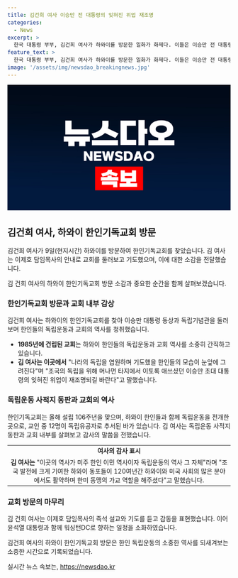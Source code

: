 ```yaml
---
title: 김건희 여사 이승만 전 대통령의 잊혀진 위업 재조명
categories:
  - News
excerpt: >
  한국 대통령 부부, 김건희 여사가 하와이를 방문한 일화가 화제다. 이들은 이승만 전 대통령이 설립한 한인기독교회를 찾아 독립운동 역사를 청취하고, 교회 내부와 전시관을 둘러보며 독립운동가들을 추모했다. 국가보훈부가 독립운동 사적지 동판을 설치한 곳으로, 국내외에서 관심을 받는 곳이다. 이어 윤 대통령은 나토 정상회의를 위해 워싱턴으로 향했다. 미국 방문을 통해 윤 대통령의 국제사회에서의 역할에 주목할 필요가 있다.
feature_text: >
  한국 대통령 부부, 김건희 여사가 하와이를 방문한 일화가 화제다. 이들은 이승만 전 대통령이 설립한 한인기독교회를 찾아 독립운동 역사를 청취하고, 교회 내부와 전시관을 둘러보며 독립운동가들을 추모했다. 국가보훈부가 독립운동 사적지 동판을 설치한 곳으로, 국내외에서 관심을 받는 곳이다. 이어 윤 대통령은 나토 정상회의를 위해 워싱턴으로 향했다. 미국 방문을 통해 윤 대통령의 국제사회에서의 역할에 주목할 필요가 있다.
image: '/assets/img/newsdao_breakingnews.jpg'
---
```


<p><img src="/assets/img/newsdao_breakingnews.jpg" alt="implanttips 속보" /></p>

<h2 data-ke-size="size26">김건희 여사, 하와이 한인기독교회 방문</h2>

<p>김건희 여사가 9일(현지시간) 하와이를 방문하여 한인기독교회를 찾았습니다. 김 여사는 이제호 담임목사의 안내로 교회를 둘러보고 기도했으며, 이에 대한 소감을 전달했습니다.</p>

<p data-ke-size="size16">김 건희 여사의 하와이 한인기독교회 방문 소감과 중요한 순간을 함께 살펴보겠습니다.</p>

<h3>한인기독교회 방문과 교회 내부 감상</h3>

<p>김건희 여사는 하와이의 한인기독교회를 찾아 이승만 대통령 동상과 독립기념관을 둘러보며 한인들의 독립운동과 교회의 역사를 청취했습니다.</p>

<ul>
    <li><b>1985년에 건립된 교회</b>는 하와이 한인들의 독립운동과 교회 역사를 소중히 간직하고 있습니다.</li>
    <li><b>김 여사는 이곳에서</b> "나라의 독립을 염원하며 기도했을 한인들의 모습이 눈앞에 그려진다"며 "조국의 독립을 위해 머나먼 타지에서 이토록 애쓰셨던 이승만 초대 대통령의 잊혀진 위업이 재조명되길 바란다"고 말했습니다.</li>
</ul>

<h3>독립운동 사적지 동판과 교회의 역사</h3>

<p>한인기독교회는 올해 설립 106주년을 맞으며, 하와이 한인들과 함께 독립운동을 전개한 곳으로, 교인 중 12명이 독립유공자로 추서된 바가 있습니다. 김 여사는 독립운동 사적지 동판과 교회 내부를 살펴보고 감사의 말씀을 전했습니다.</p>

<table>
    <tr>
        <td style="text-align: center; height: 17px;"><b>여사의 감사 표시</b></td>
    </tr>
    <tr>
        <td style="text-align: center; height: 17px;"><b>김 여사는</b> "이곳의 역사가 미주 한인 이민 역사이자 독립운동의 역사 그 자체"라며 "조국 발전에 크게 기여한 하와이 동포들이 120여년간 하와이와 미국 사회의 많은 분야에서도 활약하며 한미 동맹의 가교 역할을 해주셨다"고 말했습니다.</td>
    </tr>
</table>

<h3>교회 방문의 마무리</h3>

<p>김 건희 여사는 이제호 담임목사의 즉석 설교와 기도를 듣고 감동을 표현했습니다. 이어 윤석열 대통령과 함께 워싱턴DC로 향하는 일정을 소화하였습니다.</p>

<p data-ke-size="size16">김건희 여사의 하와이 한인기독교회 방문은 한인 독립운동의 소중한 역사를 되새겨보는 소중한 시간으로 기록되었습니다.</p>
실시간 뉴스 속보는, <a href="https://newsdao.kr" rel="dofollow">https://newsdao.kr</a>


